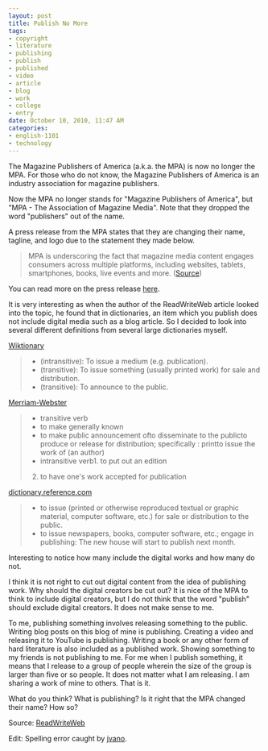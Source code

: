 ```yaml
--- 
layout: post
title: Publish No More
tags: 
- copyright
- literature
- publishing
- publish
- published
- video
- article
- blog
- work
- college
- entry
date: October 10, 2010, 11:47 AM
categories: 
- english-1101
- technology
---
```

The Magazine Publishers of America (a.k.a. the MPA) is now no longer the MPA. For those who do not know, the Magazine Publishers of America is an industry association for magazine publishers.

Now the MPA no longer stands for "Magazine Publishers of America", but "MPA - The Association of Magazine Media". Note that they dropped the word "publishers" out of the name.

A press release from the MPA states that they are changing their name, tagline, and logo due to the statement they made below.

>MPA is underscoring the fact that magazine media content engages consumers across multiple platforms, including websites, tablets, smartphones, books, live events and more. ([Source](http://www.magazine.org/association/press/mpa_press_releases/new-mpa-name.aspx))

You can read more on the press release [here](http://www.magazine.org/association/press/mpa_press_releases/new-mpa-name.aspx).

It is very interesting as when the author of the ReadWriteWeb article looked into the topic, he found that in dictionaries, an item which you publish does not include digital media such as a blog article. So I decided to look into several different definitions from several large dictionaries myself.

[Wiktionary](http://en.wiktionary.org/wiki/publish)
>- (intransitive): To issue a medium (e.g. publication).
>- (transitive): To issue something (usually printed work) for sale and distribution.
>- (transitive): To announce to the public.

[Merriam-Webster](http://www.merriam-webster.com/dictionary/publish)
>- transitive verb
> - to make generally known
> - to make public announcement ofto disseminate to the publicto produce or release for distribution; specifically : printto issue the work of (an author)
>- intransitive verb1. to put out an edition
>2. to have one's work accepted for publication

[dictionary.reference.com](http://dictionary.reference.com/browse/publish)
>- to issue (printed or otherwise reproduced textual or graphic material, computer software, etc.) for sale or distribution to the public.
>- to issue newspapers, books, computer software, etc.; engage in publishing: The new house will start to publish next month.

Interesting to notice how many include the digital works and how many do not.

I think it is not right to cut out digital content from the idea of publishing work. Why should the digital creators be cut out? It is nice of the MPA to think to include digital creators, but I do not think that the word "publish" should exclude digital creators. It does not make sense to me.

To me, publishing something involves releasing something to the public. Writing blog posts on this blog of mine is publishing. Creating a video and releasing it to YouTube is publishing. Writing a book or any other form of hard literature is also included as a published work. Showing something to my friends is not publishing to me. For me when I publish something, it means that I release to a group of people wherein the size of the group is larger than five or so people. It does not matter what I am releasing. I am sharing a work of mine to others. That is it.

What do you think? What is publishing? Is it right that the MPA changed their name? How so?

Source: [ReadWriteWeb](http://www.readwriteweb.com/archives/is_the_word_publish_becoming_obsolete.php)

Edit: Spelling error caught by [jvano](http://twitter.com/jvano).
